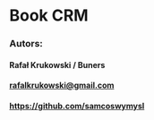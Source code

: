 # Book CRM

### Autors:

#### Rafał Krukowski / Buners
#### rafalkrukowski@gmail.com 
#### https://github.com/samcoswymysl


